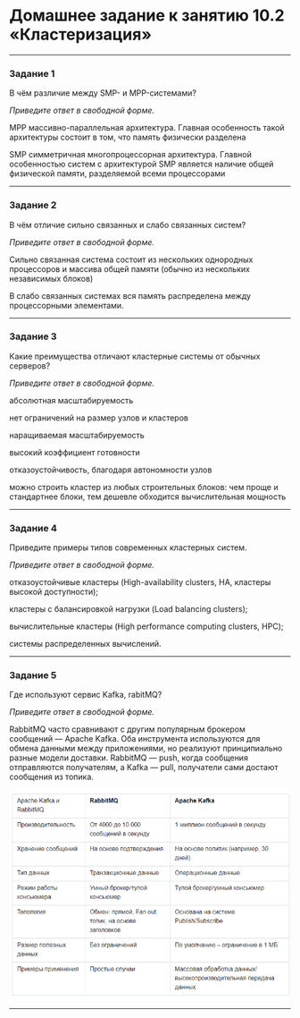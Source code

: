 # Домашнее задание к занятию 10.2 «Кластеризация»

---

### Задание 1

В чём различие между SMP- и MPP-системами?

*Приведите ответ в свободной форме.*

MPP массивно-параллельная архитектура. Главная особенность такой архитектуры состоит в том, что память физически разделена

SMP симметричная многопроцессорная архитектура. Главной особенностью систем с архитектурой SMP является наличие общей физической памяти, разделяемой всеми процессорами

---

### Задание 2

В чём отличие сильно связанных и слабо связанных систем?

*Приведите ответ в свободной форме.*

Сильно связанная система состоит из нескольких однородных
процессоров и массива общей памяти (обычно из нескольких
независимых блоков)

В слабо связанных системах вся память распределена между
процессорными элементами. 


---

### Задание 3

Какие преимущества отличают кластерные системы от обычных серверов?

*Приведите ответ в свободной форме.*

абсолютная масштабируемость

нет ограничений на размер узлов и кластеров

наращиваемая масштабируемость

высокий коэффициент готовности

отказоустойчивость, благодаря автономности узлов

можно строить кластер из любых строительных блоков: чем
проще и стандартнее блоки, тем дешевле обходится
вычислительная мощность

---

### Задание 4

Приведите примеры типов современных кластерных систем.

*Приведите ответ в свободной форме.*

отказоустойчивые кластеры (High-availability clusters, HA,
кластеры высокой доступности);

кластеры с балансировкой нагрузки (Load balancing clusters);

вычислительные кластеры (High performance computing
clusters, HPC);

системы распределенных вычислений.

---

### Задание 5

Где используют сервис Kafka, rabitMQ?

*Приведите ответ в свободной форме.*

RabbitMQ часто сравнивают с другим популярным брокером сообщений — Apache Kafka. Оба инструмента используются для обмена данными между приложениями, но реализуют принципиально разные модели доставки. RabbitMQ — push, когда сообщения отправляются получателям, а Kafka — pull, получатели сами достают сообщения из топика.

![](./Task_5.png)

---





